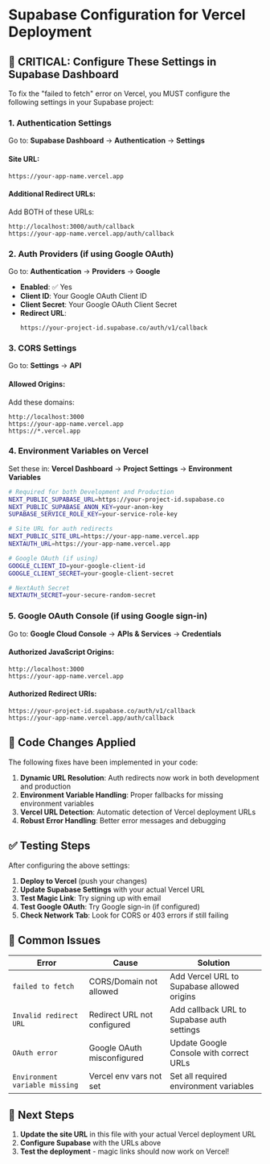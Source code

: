 # Supabase Configuration for Vercel Deployment

## 🚨 CRITICAL: Configure These Settings in Supabase Dashboard

To fix the "failed to fetch" error on Vercel, you MUST configure the following settings in your Supabase project:

### 1. **Authentication Settings**

Go to: **Supabase Dashboard** → **Authentication** → **Settings**

#### Site URL:
```
https://your-app-name.vercel.app
```

#### Additional Redirect URLs:
Add BOTH of these URLs:
```
http://localhost:3000/auth/callback
https://your-app-name.vercel.app/auth/callback
```

### 2. **Auth Providers (if using Google OAuth)**

Go to: **Authentication** → **Providers** → **Google**

- **Enabled**: ✅ Yes
- **Client ID**: Your Google OAuth Client ID
- **Client Secret**: Your Google OAuth Client Secret
- **Redirect URL**: 
  ```
  https://your-project-id.supabase.co/auth/v1/callback
  ```

### 3. **CORS Settings**

Go to: **Settings** → **API**

#### Allowed Origins:
Add these domains:
```
http://localhost:3000
https://your-app-name.vercel.app
https://*.vercel.app
```

### 4. **Environment Variables on Vercel**

Set these in: **Vercel Dashboard** → **Project Settings** → **Environment Variables**

```bash
# Required for both Development and Production
NEXT_PUBLIC_SUPABASE_URL=https://your-project-id.supabase.co
NEXT_PUBLIC_SUPABASE_ANON_KEY=your-anon-key
SUPABASE_SERVICE_ROLE_KEY=your-service-role-key

# Site URL for auth redirects
NEXT_PUBLIC_SITE_URL=https://your-app-name.vercel.app
NEXTAUTH_URL=https://your-app-name.vercel.app

# Google OAuth (if using)
GOOGLE_CLIENT_ID=your-google-client-id
GOOGLE_CLIENT_SECRET=your-google-client-secret

# NextAuth Secret
NEXTAUTH_SECRET=your-secure-random-secret
```

### 5. **Google OAuth Console (if using Google sign-in)**

Go to: **Google Cloud Console** → **APIs & Services** → **Credentials**

#### Authorized JavaScript Origins:
```
http://localhost:3000
https://your-app-name.vercel.app
```

#### Authorized Redirect URIs:
```
https://your-project-id.supabase.co/auth/v1/callback
https://your-app-name.vercel.app/auth/callback
```

## 🔧 **Code Changes Applied**

The following fixes have been implemented in your code:

1. **Dynamic URL Resolution**: Auth redirects now work in both development and production
2. **Environment Variable Handling**: Proper fallbacks for missing environment variables
3. **Vercel URL Detection**: Automatic detection of Vercel deployment URLs
4. **Robust Error Handling**: Better error messages and debugging

## ✅ **Testing Steps**

After configuring the above settings:

1. **Deploy to Vercel** (push your changes)
2. **Update Supabase Settings** with your actual Vercel URL
3. **Test Magic Link**: Try signing up with email
4. **Test Google OAuth**: Try Google sign-in (if configured)
5. **Check Network Tab**: Look for CORS or 403 errors if still failing

## 🚨 **Common Issues**

| Error | Cause | Solution |
|-------|-------|----------|
| `failed to fetch` | CORS/Domain not allowed | Add Vercel URL to Supabase allowed origins |
| `Invalid redirect URL` | Redirect URL not configured | Add callback URL to Supabase auth settings |
| `OAuth error` | Google OAuth misconfigured | Update Google Console with correct URLs |
| `Environment variable missing` | Vercel env vars not set | Set all required environment variables |

## 🎯 **Next Steps**

1. **Update the site URL** in this file with your actual Vercel deployment URL
2. **Configure Supabase** with the URLs above
3. **Test the deployment** - magic links should now work on Vercel!
